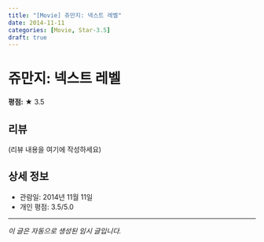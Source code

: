 ```yaml
---
title: "[Movie] 쥬만지: 넥스트 레벨"
date: 2014-11-11
categories: [Movie, Star-3.5]
draft: true
---
```


# 쥬만지: 넥스트 레벨

**평점:** ★ 3.5

## 리뷰

(리뷰 내용을 여기에 작성하세요)

## 상세 정보

- 관람일: 2014년 11월 11일
- 개인 평점: 3.5/5.0

---

*이 글은 자동으로 생성된 임시 글입니다.*
